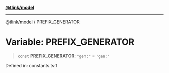 [**@tlink/model**](../README.md)

***

[@tlink/model](../globals.md) / PREFIX\_GENERATOR

# Variable: PREFIX\_GENERATOR

> `const` **PREFIX\_GENERATOR**: `"gen:"` = `'gen:'`

Defined in: constants.ts:1
